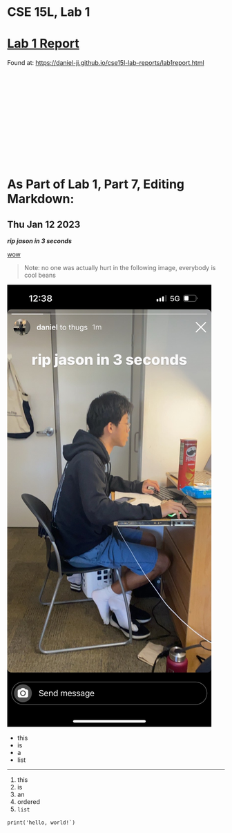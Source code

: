 # CSE 15L, Lab 1

# [Lab 1 Report ](https://daniel-ji.github.io/cse15l-lab-reports/lab1report.html)
Found at: https://daniel-ji.github.io/cse15l-lab-reports/lab1report.html

&nbsp;

&nbsp;

&nbsp;

&nbsp;

&nbsp;

&nbsp;

&nbsp;


# As Part of Lab 1, Part 7, Editing Markdown: 
## Thu Jan 12 2023

***rip jason in 3 seconds***

[wow](https://daniel-ji.github.io/cse15l-lab-reports/wow.html)

> Note: no one was actually hurt in the following image, everybody is cool beans

![Image](https://raw.githubusercontent.com/daniel-ji/cse15l-lab-reports/main/IMG_9522.jpeg)

* this
* is
* a 
* list

---

1. this 
2. is 
3. an 
4. ordered
5. `list`


```
print('hello, world!`)
```


